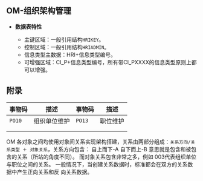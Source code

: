 ## OM-组织架构管理

- **数据表特性**

  - 主键区域：一般引用结构`HRIKEY`。
  - 控制区域：一般引用结构`HRIADMIN`。
  - 信息类型主数据：HRI+信息类型编号。
  - 可增强区域：CI_P+信息类型编号，所有带CI_PXXXX的信息类型原则上都可以增强。

  

## 附录

<!-- tabs:start -->

<!-- tab:常用事物码-->

| 事物码 | 描述         | 事物码 | 描述     |
| ------ | ------------ | ------ | -------- |
| `PO10` | 组织单位维护 | `PO13` | 职位维护 |
|        |              |        |          |
|        |              |        |          |

<!-- tab:常用的对象关系 -->

OM 各对象之间均使用对象间关系实现架构搭建，关系由两部分组成：`关系方向/关系类型 ＋ 对象关系`，关系方向包含：
自上而下-A
自下而上-B
意思就是包含和被包含的关系（所站的角度不同）。
而对象关系包含非常之多，例如 003代表组织单位与职位之间的关系。
一般情况下，当创建关系数据时，标准都会在双方的关系数据中产生正向关系和反
向关系数据。

<!-- tabs:end -->